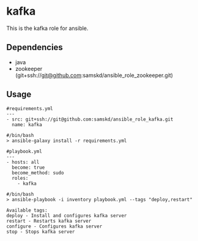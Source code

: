 kafka
=========
This is the kafka role for ansible.

Dependencies
------------
- java
- zookeeper (git+ssh://git@github.com:samskd/ansible_role_zookeeper.git)

Usage
-----

```
#requirements.yml
---
- src: git+ssh://git@github.com:samskd/ansible_role_kafka.git
  name: kafka

#/bin/bash
> ansible-galaxy install -r requirements.yml

#playbook.yml
---
- hosts: all
  become: true
  become_method: sudo
  roles:
    - kafka

#/bin/bash
> ansible-playbook -i inventory playbook.yml --tags "deploy,restart"

Available tags:
deploy - Install and configures kafka server
restart - Restarts kafka server
configure - Configures kafka server
stop - Stops kafka server
```
